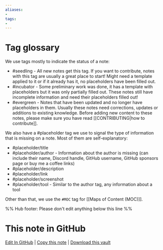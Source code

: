 ```yaml
---
aliases:
- 
tags:
- 
---
```


# Tag glossary

We use tags mostly to indicate the status of a note: 

- #seedling - All new notes get this tag. If you want to contribute, notes with this tag are usually a great place to start! Might need a template applied to it or if it already has it, no placeholders have been filled out.
- #incubator - Some preliminary work was done, it has a template with placeholders but it was only partially filled out. These notes still have incomplete information and need their placeholders filled out!
- #evergreen - Notes that have been updated and no longer have placeholders in them. Usually these notes need corrections, updates or additions to existing knowledge. Before adding new content to these notes, please make sure you have read [[CONTRIBUTING|how to contribute]].

We also have a #placeholder tag we use to signal the type of information that is missing on a note. Most of them are self-explanatory: 
- #placeholder/title 
- #placeholder/author - Information about the author is missing (can include their name, Discord handle, GitHub username, GitHub sponsors page or buy me a coffee links) 
- #placeholder/description 
- #placeholder/link 
- #placeholder/screenshot 
- #placeholder/tool - Similar to the author tag, any information about a tool

Other than that, we use the `#MOC` tag for [[Maps of Content (MOC)]].

%% Hub footer: Please don't edit anything below this line %%

# This note in GitHub

<span class="git-footer">[Edit In GitHub](https://github.dev/obsidian-community/obsidian-hub/blob/main/00%20-%20Contribute%20to%20the%20Obsidian%20Hub/Tag%20glossary.md "git-hub-edit-note") | [Copy this note](https://raw.githubusercontent.com/obsidian-community/obsidian-hub/main/00%20-%20Contribute%20to%20the%20Obsidian%20Hub/Tag%20glossary.md "git-hub-copy-note") | [Download this vault](https://github.com/obsidian-community/obsidian-hub/archive/refs/heads/main.zip "git-hub-download-vault") </span>